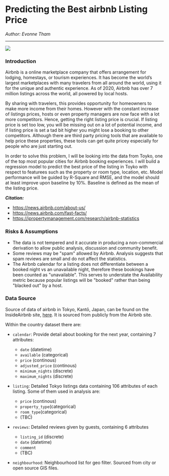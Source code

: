 # Predicting the Best airbnb Listing Price 

_Author: Evonne Tham_

---
![](https://assets.bwbx.io/images/users/iqjWHBFdfxIU/iKAhd1KFQDfw/v0/-1x-1.jpg)

### Introduction

Airbnb is a online marketplace company that offers arrangement for lodging, homestays, or tourism experiences. It has become the world’s largest marketplaces with many travelers from all around the world, using it for the unique and authentic experience. As of 2020, Airbnb has over 7 million listings across the world, all powered by local hosts.

By sharing with travelers, this provides opportunity for homeowners to make more income from their homes. However with the constant increase of listings prices, hosts or even property managers are now face with a lot more competitors. Hence, getting the right listing price is crucial. If listing price is set too low, you will be missing out on a lot of potential income, and if listing price is set a tad bit higher you might lose a booking to other competitors. Although there are third party pricing tools that are available to help price these properties, these tools can get quite pricey especially for people who are just starting out.

In order to solve this problem, I will be looking into the data from Toyko, one of the top most popular cities for Airbnb booking experiences. I will build a regression model to predict the best price of the listing in Toyko with respect to featurees such as the property or room type, location, etc. Model performance will be guided by R-Square and RMSE, and the model should at least improve upon baseline by 10%. Baseline is defined as the mean of the listing price.


___Citation:___
- https://news.airbnb.com/about-us/
- https://news.airbnb.com/fast-facts/
- https://ipropertymanagement.com/research/airbnb-statistics



### Risks & Assumptions

- The data is not tempered and it accurate in producing a non-commercial derivation to allow public analysis, discussion and community benefit. 
- Some reviews may be "spam" allowed by Airbnb. Analysis suggests that spam reviews are small and do not affect the statistics.
- The Airbnb calendar for a listing does not differentiate between a booked night vs an unavailable night, therefore these bookings have been counted as "unavailable". This serves to understate the Availability metric because popular listings will be "booked" rather than being "blacked out" by a host.

### Data Source

Source of data of airbnb in Tokyo, Kantō, Japan, can be found on the InsideAirbnb site, [here](http://insideairbnb.com/get-the-data.html). 
It is sourced from publicly from the Airbnb site.

Within the country dataset there are: 

- `calendar`: Provide detail about booking for the next year, containing 7 attributes:
    - `date` (datetime)
    - `available` (categorical)
    - `price` (continous)
    - `adjusted_price` (continous)
    - `minimum_nights` (discrete)
    - `maximum_nights` (discrete)
    
    
- `listing`: Detailed Tokyo listings data containing 106 attributes of each listing. Some of them used in analysis are:
    - `price` (continous)
    - `property_type`(categorical)
    - `room_type`(categorical)
    - (TBC)


- `reviews`: Detailed reviews given by guests, containing 6 attributes
    - `listing_id` (discrete)
    - `date` (datetime)
    - `comment`
    - (TBC)


- `neighbourhood`: Neighbourhood list for geo filter. Sourced from city or open source GIS files.

